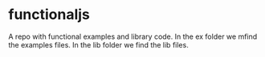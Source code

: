 # functionaljs
A repo with functional examples and library code.
In the ex folder we mfind the examples files.
In the lib folder we find the lib files.
